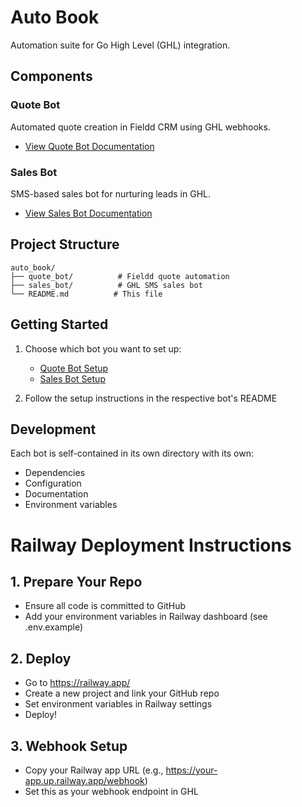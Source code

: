# Auto Book

Automation suite for Go High Level (GHL) integration.

## Components

### Quote Bot
Automated quote creation in Fieldd CRM using GHL webhooks.
- [View Quote Bot Documentation](quote_bot/README.md)

### Sales Bot
SMS-based sales bot for nurturing leads in GHL.
- [View Sales Bot Documentation](sales_bot/README.md)

## Project Structure
```
auto_book/
├── quote_bot/          # Fieldd quote automation
├── sales_bot/          # GHL SMS sales bot
└── README.md          # This file
```

## Getting Started

1. Choose which bot you want to set up:
   - [Quote Bot Setup](quote_bot/README.md)
   - [Sales Bot Setup](sales_bot/README.md)

2. Follow the setup instructions in the respective bot's README

## Development

Each bot is self-contained in its own directory with its own:
- Dependencies
- Configuration
- Documentation
- Environment variables 

# Railway Deployment Instructions

## 1. Prepare Your Repo
- Ensure all code is committed to GitHub
- Add your environment variables in Railway dashboard (see .env.example)

## 2. Deploy
- Go to https://railway.app/
- Create a new project and link your GitHub repo
- Set environment variables in Railway settings
- Deploy!

## 3. Webhook Setup
- Copy your Railway app URL (e.g., https://your-app.up.railway.app/webhook)
- Set this as your webhook endpoint in GHL 